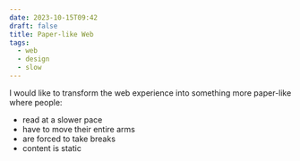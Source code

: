 ```yaml
---
date: 2023-10-15T09:42
draft: false
title: Paper-like Web
tags:
  - web
  - design
  - slow
---
```

I would like to transform the web experience into something more paper-like where people:
- read at a slower pace
- have to move their entire arms
- are forced to take breaks
- content is static
